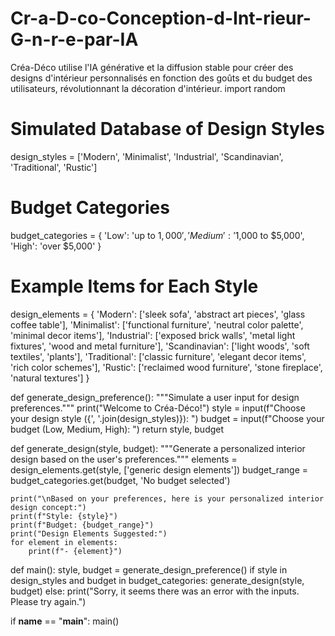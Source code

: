 # Cr-a-D-co-Conception-d-Int-rieur-G-n-r-e-par-IA
Créa-Déco utilise l'IA générative et la diffusion stable pour créer des designs d'intérieur personnalisés en fonction des goûts et du budget des utilisateurs, révolutionnant la décoration d'intérieur.
import random

# Simulated Database of Design Styles
design_styles = ['Modern', 'Minimalist', 'Industrial', 'Scandinavian', 'Traditional', 'Rustic']

# Budget Categories
budget_categories = {
    'Low': 'up to $1,000',
    'Medium': '$1,000 to $5,000',
    'High': 'over $5,000'
}

# Example Items for Each Style
design_elements = {
    'Modern': ['sleek sofa', 'abstract art pieces', 'glass coffee table'],
    'Minimalist': ['functional furniture', 'neutral color palette', 'minimal decor items'],
    'Industrial': ['exposed brick walls', 'metal light fixtures', 'wood and metal furniture'],
    'Scandinavian': ['light woods', 'soft textiles', 'plants'],
    'Traditional': ['classic furniture', 'elegant decor items', 'rich color schemes'],
    'Rustic': ['reclaimed wood furniture', 'stone fireplace', 'natural textures']
}

def generate_design_preference():
    """Simulate a user input for design preferences."""
    print("Welcome to Créa-Déco!")
    style = input(f"Choose your design style ({', '.join(design_styles)}): ")
    budget = input(f"Choose your budget (Low, Medium, High): ")
    return style, budget

def generate_design(style, budget):
    """Generate a personalized interior design based on the user's preferences."""
    elements = design_elements.get(style, ['generic design elements'])
    budget_range = budget_categories.get(budget, 'No budget selected')
    
    print("\nBased on your preferences, here is your personalized interior design concept:")
    print(f"Style: {style}")
    print(f"Budget: {budget_range}")
    print("Design Elements Suggested:")
    for element in elements:
        print(f"- {element}")

def main():
    style, budget = generate_design_preference()
    if style in design_styles and budget in budget_categories:
        generate_design(style, budget)
    else:
        print("Sorry, it seems there was an error with the inputs. Please try again.")

if __name__ == "__main__":
    main()
